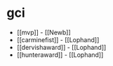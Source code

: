 # gci

* [[mvp]] - [[Newb]]
* [[carminefist]] - [[Lophand]]
* [[dervishaward]] - [[Lophand]]
* [[hunteraward]] - [[Lophand]]